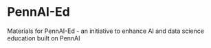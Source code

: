 # PennAI-Ed
Materials for PennAI-Ed - an initiative to enhance AI and data science education built on PennAI
